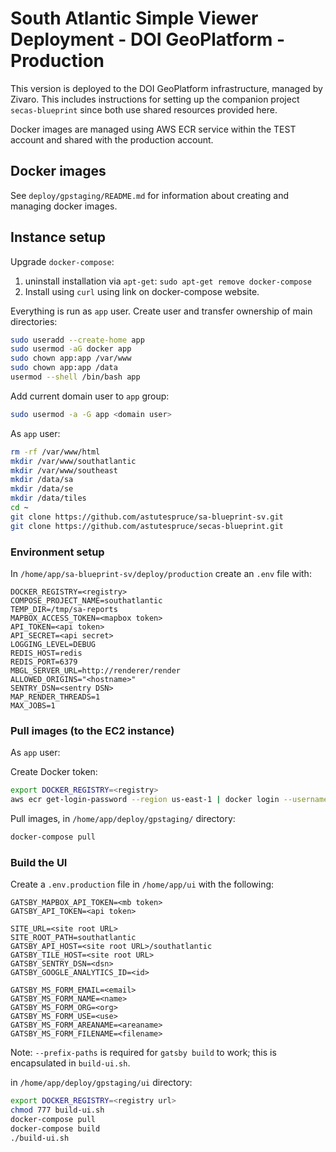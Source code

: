 # South Atlantic Simple Viewer Deployment - DOI GeoPlatform - Production

This version is deployed to the DOI GeoPlatform infrastructure,
managed by Zivaro. This includes instructions for setting up the companion project
`secas-blueprint` since both use shared resources provided here.

Docker images are managed using AWS ECR service within the TEST account and shared
with the production account.

## Docker images

See `deploy/gpstaging/README.md` for information about creating and managing
docker images.

## Instance setup

Upgrade `docker-compose`:

1. uninstall installation via `apt-get`: `sudo apt-get remove docker-compose`
2. Install using `curl` using link on docker-compose website.

Everything is run as `app` user. Create user and transfer ownership of main directories:

```bash
sudo useradd --create-home app
sudo usermod -aG docker app
sudo chown app:app /var/www
sudo chown app:app /data
usermod --shell /bin/bash app
```

Add current domain user to `app` group:

```bash
sudo usermod -a -G app <domain user>
```

As `app` user:

```bash
rm -rf /var/www/html
mkdir /var/www/southatlantic
mkdir /var/www/southeast
mkdir /data/sa
mkdir /data/se
mkdir /data/tiles
cd ~
git clone https://github.com/astutespruce/sa-blueprint-sv.git
git clone https://github.com/astutespruce/secas-blueprint.git
```

### Environment setup

In `/home/app/sa-blueprint-sv/deploy/production` create an `.env` file with:

```
DOCKER_REGISTRY=<registry>
COMPOSE_PROJECT_NAME=southatlantic
TEMP_DIR=/tmp/sa-reports
MAPBOX_ACCESS_TOKEN=<mapbox token>
API_TOKEN=<api token>
API_SECRET=<api secret>
LOGGING_LEVEL=DEBUG
REDIS_HOST=redis
REDIS_PORT=6379
MBGL_SERVER_URL=http://renderer/render
ALLOWED_ORIGINS="<hostname>"
SENTRY_DSN=<sentry DSN>
MAP_RENDER_THREADS=1
MAX_JOBS=1
```

### Pull images (to the EC2 instance)

As `app` user:

Create Docker token:

```bash
export DOCKER_REGISTRY=<registry>
aws ecr get-login-password --region us-east-1 | docker login --username AWS --password-stdin $DOCKER_REGISTRY
```

Pull images, in `/home/app/deploy/gpstaging/` directory:

```bash
docker-compose pull
```

### Build the UI

Create a `.env.production` file in `/home/app/ui` with the following:

```
GATSBY_MAPBOX_API_TOKEN=<mb token>
GATSBY_API_TOKEN=<api token>

SITE_URL=<site root URL>
SITE_ROOT_PATH=southatlantic
GATSBY_API_HOST=<site root URL>/southatlantic
GATSBY_TILE_HOST=<site root URL>
GATSBY_SENTRY_DSN=<dsn>
GATSBY_GOOGLE_ANALYTICS_ID=<id>

GATSBY_MS_FORM_EMAIL=<email>
GATSBY_MS_FORM_NAME=<name>
GATSBY_MS_FORM_ORG=<org>
GATSBY_MS_FORM_USE=<use>
GATSBY_MS_FORM_AREANAME=<areaname>
GATSBY_MS_FORM_FILENAME=<filename>
```

Note: `--prefix-paths` is required for `gatsby build` to work; this is encapsulated in `build-ui.sh`.

in `/home/app/deploy/gpstaging/ui` directory:

```bash
export DOCKER_REGISTRY=<registry url>
chmod 777 build-ui.sh
docker-compose pull
docker-compose build
./build-ui.sh
```
